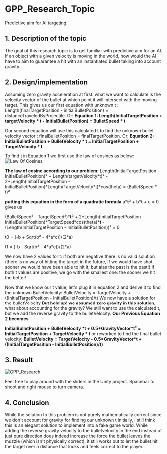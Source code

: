 # GPP_Research_Topic
Predictive aim for AI targeting.

## 1. Description of the topic

The goal of this research topic is to get familiar with predictive aim for an AI. 
If an object with a given velocity is moving in the world, how would the AI have to aim to guarantee a hit with an instantiated bullet taking into account gravity.

## 2. Design/implementation
Assuming zero gravity acceleration at first: what we want to calculate is the velocity vector of the bullet at which point it will intersect with the moving target.
This gives us our first equation with unknown t : Length(finalTargetPosition - initialBulletPosition) = distanceTraveledByProjectile. Or: 
**Equation 1: Length(InitialTargetPosition + targetVelocity * t - InitialBulletPosition) = BulletSpeed * t**

Our second equation will use this calculated t to find the unknown bullet velocity vector : finalBulletPosition = finalTargetPosition. Or:
**Equation 2: InitialBulletPosition + BulletVelocity * t = InitialTargetPosition + TargetVelocity * t**

To find t in Equation 1 we first use the law of cosines as below:
![Law Of Cosines](https://user-images.githubusercontent.com/97388368/150339295-f258d3ff-bb60-4245-9134-29a1c3c18691.jpg)

**The law of cosine according to our problem:**
Length(InitialTargetPosition - InitialBulletPosition)² + Length(targetVelocity\*t)² - 2\*Length(InitialTargetPosition - InitialBulletPosition)\*Length(TargetVelocity\*t)\*cos(theta) = (BulletSpeed \* t)²
 
 
 **putting this equation in the form of a quadratic formula** a\***t²** + b\***t** + c = 0 gives us 
 
 (BulletSpeed² - TargetSpeed²)\***t²** + 2\*Length(InitialTargetPosition - InitialBulletPosition)\*TargetSpeed\*cos(theta)\***t** - (Length(InitialTargetPosition - InitialBulletPosition))² = 0
 
 t0 = (-b + Sqrt(b² - 4\*a\*c))/(2\*a)
 
 t1 = (-b - Sqrt(b² - 4\*a\*c))/(2\*a)
 
 We now have 2 values for t: if both are negative there is no valid solution (there is no way of hitting the target in the future, if we would have shot sooner we would have been able to hit it; but alas the past is the past!)
 if both t values are positive, we go with the smallest one: the sooner we hit the better!
 
 Now that we know our t value, let's plug it in equation 2 and derive it to find the unknown BulletVelocity:
 BulletVelocity = TargetVelocity + ((InitialTargetPosition - InitialBulletPosition)/t)
 We now have a solution for the bulletVelocity **But hold up! we assumed zero gravity in this solution**, what about accounting for the gravity?
 We still want to use the calculated t, but we add the reverse gravity to the bulletVelocity. **Our Previous Equation 2 becomes**
 
 **InitialBulletPosition + BulletVelocity \*t + 0.5\*GravityVector\*t² = InitialTargetPosition + TargetVelocity * t**
 or reworked to find the final bullet velocity:
 **BulletVelocity = TargetVelocity - 0.5\*GravityVector\*t + ((InitialTargetPosition - InitialBulletPosition)/t)**
 
 ## 3. Result
 ![GPP_Research](https://user-images.githubusercontent.com/97388368/150355400-4d7f934c-8ee1-45d4-8ba8-5f56ea35c964.gif)
 
 Feel free to play around with the sliders in the Unity project. Spacebar to shoot and right mouse to turn camera.

 
 ## 4. Conclusion
 While the solution to this problem is not purely mathematically correct since we don't account for gravity for finding our unknown t initially, I still think this is an elegant solution to implement into a fake game world. While adding the reverse gravity velocity to the bulletvelocity in the end instead of just pure direction does indeed increase the force the bullet leaves the muzzle (which isn't physically correct), it still works out to let the bullet hit the target over a distance that looks and feels correct to the player.
